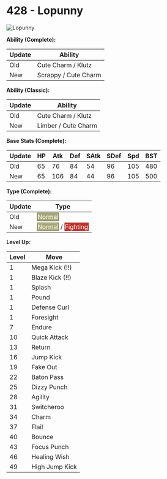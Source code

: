 # 428 - Lopunny
![][428]

**Ability (Complete):**

Update | Ability
---    | ---
Old    | Cute Charm / Klutz
New    | Scrappy / Cute Charm

**Ability (Classic):**

Update | Ability
---    | ---
Old    | Cute Charm / Klutz
New    | Limber / Cute Charm

**Base Stats (Complete):**

Update | HP | Atk | Def | SAtk | SDef | Spd | BST
---    | ---| --- | --- | ---  | ---  | --- | ---
Old    | 65 |  76 |  84 |  54  |  96  |  105  |  480
New    | 65 |  106 |  84 |  44  |  96  |  105  |  500

**Type (Complete):**

Update | Type
---    | ---
Old    | <span style="color:white; background:#A8A878; border: 1px solid #6D6D4E">Normal</span>
New    | <span style="color:white; background:#A8A878; border: 1px solid #6D6D4E">Normal</span> / <span style="color:white; background:#C03028; border: 1px solid #7D1F1A">Fighting</span>

**Level Up:**

Level | Move
---   | ---
  1   | Mega Kick (!!)
  1   | Blaze Kick (!!)
  1   | Splash
  1   | Pound
  1   | Defense Curl
  1   | Foresight
  7   | Endure
 10   | Quick Attack
 13   | Return
 16   | Jump Kick
 19   | Fake Out
 22   | Baton Pass
 25   | Dizzy Punch
 28   | Agility
 31   | Switcheroo
 34   | Charm
 37   | Flail
 40   | Bounce
 43   | Focus Punch
 46   | Healing Wish
 49   | High Jump Kick



[428]: https://raw.githubusercontent.com/PokeAPI/sprites/master/sprites/pokemon/428.png "Lopunny"
